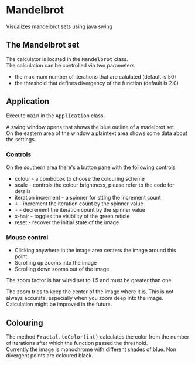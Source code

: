 # Mandelbrot
Visualizes mandelbrot sets using java swing

## The Mandelbrot set
The calculator is located in the <tt>Mandelbrot</tt> class.<br>
The calculation can be controlled via two parameters
* the maximum number of iterations that are calulated (default is 50)
* the threshold that defines divergency of the function (default is 2.0)

## Application
Execute <tt>main</tt> in the <tt>Application</tt> class.

A swing window opens that shows the blue outline of a madelbrot set.<br>
On the eastern area of the window a plaintext area shows some data about the settings.

### Controls
On the southern area there's a button pane with the following controls
* colour - a combobox to choose the colouring scheme
* scale - controls the colour brightness, please refer to the code for details
* iteration increment - a spinner for stting the increment count
* <tt>+</tt> - increment the iteration count by the spinner value
* <tt>-</tt> - decrement the iteration count by the spinner value
* x-hair - toggles the visibility of the green reticle
* reset - recover the initial state of the image

### Mouse control
* Clicking anywhere in the image area centers the image around this point.
* Scrolling up zooms into the image
* Scrolling down zooms out of the image

The zoom factor is har wired set to 1.5 and must be greater than one.

The zoom tries to keep the center of the image where it is.
This is not always accurate, especially when you zoom deep into the image.
Calculation might be improved in the future.  

## Colouring
The method <tt>Fractal.toColor(int)</tt> calculates the color from the number of iterations
after which the function passed the threshold.<br>
Currently the image is monochrome with different shades of blue.
Non divergent points are coloured black.
